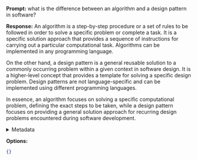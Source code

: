 **Prompt:**
what is the difference between an algorithm and a design pattern in software?

**Response:**
An algorithm is a step-by-step procedure or a set of rules to be followed in order to solve a specific problem or complete a task. It is a specific solution approach that provides a sequence of instructions for carrying out a particular computational task. Algorithms can be implemented in any programming language.

On the other hand, a design pattern is a general reusable solution to a commonly occurring problem within a given context in software design. It is a higher-level concept that provides a template for solving a specific design problem. Design patterns are not language-specific and can be implemented using different programming languages.

In essence, an algorithm focuses on solving a specific computational problem, defining the exact steps to be taken, while a design pattern focuses on providing a general solution approach for recurring design problems encountered during software development.

<details><summary>Metadata</summary>

- Duration: 19868 ms
- Datetime: 2023-10-16T09:35:00.996744
- Model: gpt-3.5-turbo-0613

</details>

**Options:**
```json
{}
```

